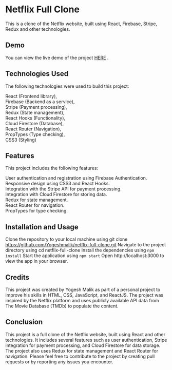 # Netflix Full Clone

This is a clone of the Netflix website, built using React, Firebase, Stripe, Redux and other technologies.

## Demo

You can view the live demo of the project [HERE](https://netflix-full-clone-ysm.firebaseapp.com/) .

## Technologies Used

The following technologies were used to build this project:

React (Frontend library),  
Firebase (Backend as a service),  
Stripe (Payment processing),  
Redux (State management),  
React Hooks (Functionality),  
Cloud Firestore (Database),  
React Router (Navigation),  
PropTypes (Type checking),  
CSS3 (Styling)

## Features

This project includes the following features:

User authentication and registration using Firebase Authentication.  
Responsive design using CSS3 and React Hooks.  
Integration with the Stripe API for payment processing.  
Integration with Cloud Firestore for storing data.  
Redux for state management.  
React Router for navigation.  
PropTypes for type checking.

## Installation and Usage

Clone the repository to your local machine using git clone https://github.com/Yogeshmalik/netflix-full-clone.git
Navigate to the project directory using cd netflix-full-clone
Install the dependencies using `npm install`
Start the application using `npm start`
Open http://localhost:3000 to view the app in your browser.

## Credits

This project was created by Yogesh Malik as part of a personal project to improve his skills in HTML, CSS, JavaScript, and ReactJS. The project was inspired by the Netflix platform and uses publicly available API data from The Movie Database (TMDb) to populate the content.

## Conclusion

This project is a full clone of the Netflix website, built using React and other technologies. It includes several features such as user authentication, Stripe integration for payment processing, and Cloud Firestore for data storage. The project also uses Redux for state management and React Router for navigation. Please feel free to contribute to the project by creating pull requests or by reporting any issues you encounter.
